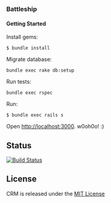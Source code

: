 
### Battleship

#### Getting Started

Install gems:

    $ bundle install

Migrate database:

    bundle exec rake db:setup

Run tests:

    bundle exec rspec

Run:

    $ bundle exec rails s

Open [http://localhost:3000](http://localhost:3000).  w0oh0o! :)

## Status

[![Build Status](https://travis-ci.org/gdonald/battlsehip-rails.svg?branch=master)](https://travis-ci.org/gdonald/battlsehip-rails)

## License

CRM is released under the [MIT License](http://www.opensource.org/licenses/MIT)
